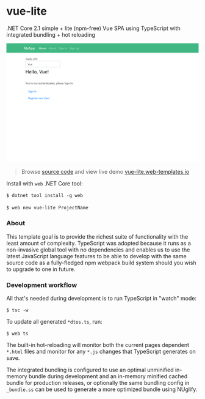 # vue-lite

.NET Core 2.1 simple + lite (npm-free) Vue SPA using TypeScript with integrated bundling + hot reloading

[![](https://raw.githubusercontent.com/ServiceStack/Assets/master/csharp-templates/vue-lite.png)](http://vue-lite.web-templates.io/)

> Browse [source code](https://github.com/NetCoreTemplates/vue-lite) and view live demo [vue-lite.web-templates.io](http://vue-lite.web-templates.io)

Install with `web` .NET Core tool:

    $ dotnet tool install -g web

    $ web new vue-lite ProjectName

### About

This template goal is to provide the richest suite of functionality with the least amount of complexity. 
TypeScript was adopted because it runs as a non-invasive global tool with no dependencies and enables us to use 
the latest JavaScript language features to be able to develop with the same source code as a fully-fledged 
npm webpack build system should you wish to upgrade to one in future.

### Development workflow

All that's needed during development is to run TypeScript in "watch" mode:

    $ tsc -w

To update all generated `*dtos.ts`, run:

    $ web ts

The built-in hot-reloading will monitor both the current pages dependent `*.html` files and monitor for any `*.js` changes
that TypeScript generates on save.

The integrated bundling is configured to use an optimal unminified in-memory bundle during development and
an in-memory minified cached bundle for production releases, or optionally the same bundling config in `_bundle.ss`
can be used to generate a more optimized bundle using NUglify.
